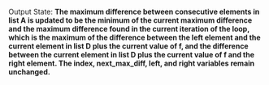 Output State: **The maximum difference between consecutive elements in list A is updated to be the minimum of the current maximum difference and the maximum difference found in the current iteration of the loop, which is the maximum of the difference between the left element and the current element in list D plus the current value of f, and the difference between the current element in list D plus the current value of f and the right element. The index, next_max_diff, left, and right variables remain unchanged.**